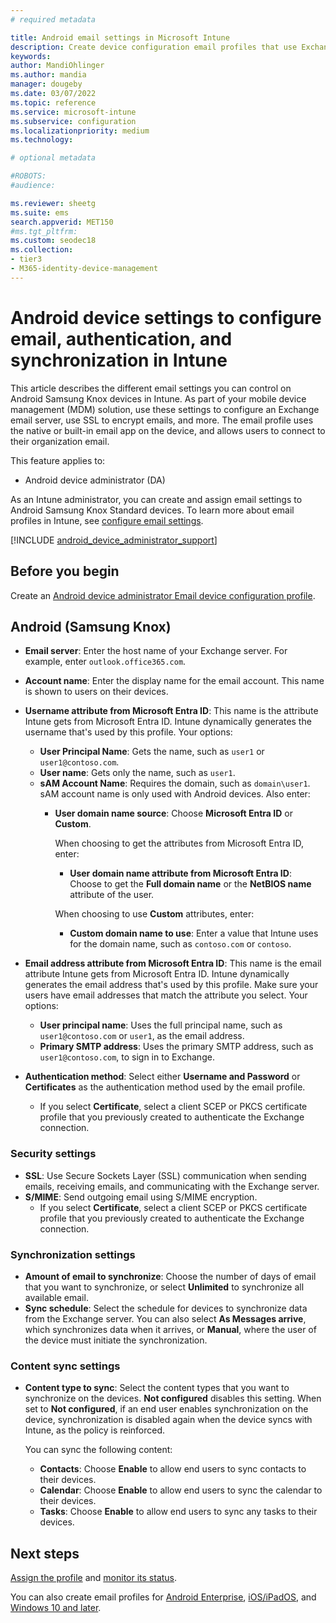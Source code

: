 ```yaml
---
# required metadata

title: Android email settings in Microsoft Intune
description: Create device configuration email profiles that use Exchange servers, and retrieve attributes from Microsoft Entra ID. Enable SSL or SMIME, authenticate users with certificates or username/password, and synchronize email and schedules on Android Samsung Knox devices using Microsoft Intune.
keywords:
author: MandiOhlinger
ms.author: mandia
manager: dougeby
ms.date: 03/07/2022
ms.topic: reference
ms.service: microsoft-intune
ms.subservice: configuration
ms.localizationpriority: medium
ms.technology:

# optional metadata

#ROBOTS:
#audience:

ms.reviewer: sheetg
ms.suite: ems
search.appverid: MET150
#ms.tgt_pltfrm:
ms.custom: seodec18
ms.collection:
- tier3
- M365-identity-device-management
---
```


# Android device settings to configure email, authentication, and synchronization in Intune

This article describes the different email settings you can control on Android Samsung Knox devices in Intune. As part of your mobile device management (MDM) solution, use these settings to configure an Exchange email server, use SSL to encrypt emails, and more. The email profile uses the native or built-in email app on the device, and allows users to connect to their organization email.

This feature applies to:

- Android device administrator (DA)

As an Intune administrator, you can create and assign email settings to Android Samsung Knox Standard devices. To learn more about email profiles in Intune, see [configure email settings](email-settings-configure.md).


 [!INCLUDE [android_device_administrator_support](../includes/android-device-administrator-support.md)]

## Before you begin

Create an [Android device administrator Email device configuration profile](email-settings-configure.md).

## Android (Samsung Knox)

- **Email server**: Enter the host name of your Exchange server. For example, enter `outlook.office365.com`.
- **Account name**: Enter the display name for the email account. This name is shown to users on their devices.
- **Username attribute from Microsoft Entra ID**: This name is the attribute Intune gets from Microsoft Entra ID. Intune dynamically generates the username that's used by this profile. Your options:
  - **User Principal Name**: Gets the name, such as `user1` or `user1@contoso.com`.
  - **User name**: Gets only the name, such as `user1`.
  - **sAM Account Name**: Requires the domain, such as `domain\user1`. sAM account name is only used with Android devices. Also enter:  
    - **User domain name source**: Choose **Microsoft Entra ID** or **Custom**.

      When choosing to get the attributes from Microsoft Entra ID, enter:
      - **User domain name attribute from Microsoft Entra ID**: Choose to get the **Full domain name** or the **NetBIOS name** attribute of the user.

      When choosing to use **Custom** attributes, enter:
      - **Custom domain name to use**: Enter a value that Intune uses for the domain name, such as `contoso.com` or `contoso`.

- **Email address attribute from Microsoft Entra ID**: This name is the email attribute Intune gets from Microsoft Entra ID. Intune dynamically generates the email address that's used by this profile. Make sure your users have email addresses that match the attribute you select. Your options:
  - **User principal name**: Uses the full principal name, such as `user1@contoso.com` or `user1`, as the email address.
  - **Primary SMTP address**: Uses the primary SMTP address, such as `user1@contoso.com`, to sign in to Exchange.

- **Authentication method**: Select either **Username and Password** or **Certificates** as the authentication method used by the email profile.
  - If you select **Certificate**, select a client SCEP or PKCS certificate profile that you previously created to authenticate the Exchange connection.

### Security settings

- **SSL**: Use Secure Sockets Layer (SSL) communication when sending emails, receiving emails, and communicating with the Exchange server.
- **S/MIME**: Send outgoing email using S/MIME encryption.
  - If you select **Certificate**, select a client SCEP or PKCS certificate profile that you previously created to authenticate the Exchange connection.

### Synchronization settings

- **Amount of email to synchronize**: Choose the number of days of email that you want to synchronize, or select **Unlimited** to synchronize all available email.
- **Sync schedule**: Select the schedule for devices to synchronize data from the Exchange server. You can also select **As Messages arrive**, which synchronizes data when it arrives, or **Manual**, where the user of the device must initiate the synchronization.

### Content sync settings

- **Content type to sync**: Select the content types that you want to synchronize on the devices. **Not configured** disables this setting. When set to **Not configured**, if an end user enables synchronization on the device, synchronization is disabled again when the device syncs with Intune, as the policy is reinforced. 

  You can sync the following content:  
  - **Contacts**: Choose **Enable** to allow end users to sync contacts to their devices.
  - **Calendar**: Choose **Enable** to allow end users to sync the calendar to their devices.
  - **Tasks**: Choose **Enable** to allow end users to sync any tasks to their devices.

## Next steps

[Assign the profile](device-profile-assign.md) and [monitor its status](device-profile-monitor.md).

You can also create email profiles for [Android Enterprise](email-settings-android-enterprise.md), [iOS/iPadOS](email-settings-ios.md), and [Windows 10 and later](email-settings-windows-10.md).
